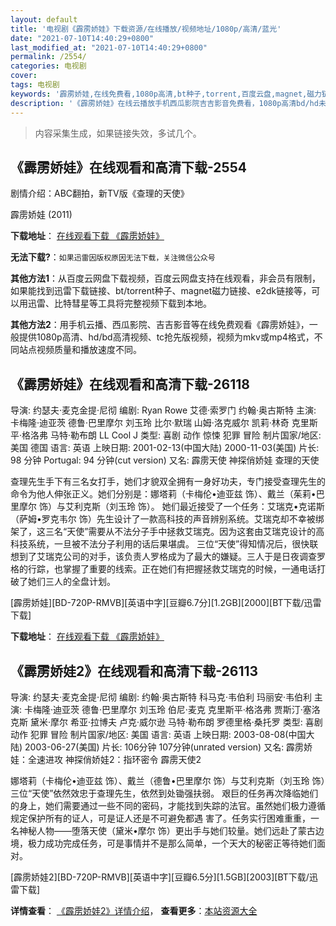 ```yaml
---
layout: default
title: '电视剧《霹雳娇娃》下载资源/在线播放/视频地址/1080p/高清/蓝光'
date: "2021-07-10T14:40:29+0800"
last_modified_at: "2021-07-10T14:40:29+0800"
permalink: /2554/
categories: 电视剧
cover:
tags: 电视剧
keywords: '霹雳娇娃,在线免费看,1080p高清,bt种子,torrent,百度云盘,magnet,磁力链,迅雷下载资源'
description: '《霹雳娇娃》在线云播放手机西瓜影院吉吉影音免费看，1080p高清bd/hd未删减完整版和tc抢先枪版，mkv/mp4格式，附带bt/torrent种子、magnet/磁力链、百度云盘、网盘资源迅雷下载链接'
---
```


>内容采集生成，如果链接失效，多试几个。


## 《霹雳娇娃》在线观看和高清下载-2554

剧情介绍：ABC翻拍，新TV版《查理的天使》


霹雳娇娃 (2011)

**下载地址**： [在线观看下载 《霹雳娇娃》](https://www.btbtdy.me/btdy/dy13411.html) 


**无法下载?**：`如果迅雷因版权原因无法下载，关注微信公众号 `

**其他方法1**：从百度云网盘下载视频，百度云网盘支持在线观看，非会员有限制，如果能找到迅雷下载链接、bt/torrent种子、magnet磁力链接、e2dk链接等，可以用迅雷、比特彗星等工具将完整视频下载到本地。

**其他方法2**：用手机云播、西瓜影院、吉吉影音等在线免费观看《霹雳娇娃》，一般提供1080p高清、hd/bd高清视频、tc抢先版视频，视频为mkv或mp4格式，不同站点视频质量和播放速度不同。


## 《霹雳娇娃》在线观看和高清下载-26118

导演: 约瑟夫·麦克金提·尼彻 编剧: Ryan Rowe 艾德·索罗门 约翰·奥古斯特 主演: 卡梅隆·迪亚茨 德鲁·巴里摩尔 刘玉玲 比尔·默瑞 山姆·洛克威尔 凯莉·林奇 克里斯平·格洛弗 马特·勒布朗 LL Cool J 类型: 喜剧 动作 惊悚 犯罪 冒险 制片国家/地区: 美国 德国 语言: 英语 上映日期: 2001-02-13(中国大陆) 2000-11-03(美国) 片长: 98 分钟 Portugal: 94 分钟(cut version) 又名: 霹雳天使 神探俏娇娃 查理的天使

查理先生手下有三名女打手，她们才貌双全拥有一身好功夫，专门接受查理先生的命令为他人伸张正义。她们分别是：娜塔莉（卡梅伦•迪亚兹 饰）、戴兰（茱莉•巴里摩尔 饰）与艾利克斯（刘玉玲 饰）。 她们最近接受了一个任务：艾瑞克•克诺斯（萨姆•罗克韦尔 饰）先生设计了一款高科技的声音辨别系统。艾瑞克却不幸被绑架了，这三名“天使”需要从不法分子手中拯救艾瑞克。因为这套由艾瑞克设计的高科技系统，一旦被不法分子利用的话后果堪虞。 三位“天使”得知情况后，很快联想到了艾瑞克公司的对手，该负责人罗格成为了最大的嫌疑。三人于是日夜调查罗格的行踪，也掌握了重要的线索。正在她们有把握拯救艾瑞克的时候，一通电话打破了她们三人的全盘计划。


[霹雳娇娃][BD-720P-RMVB][英语中字][豆瓣6.7分][1.2GB][2000][BT下载/迅雷下载]

**下载地址**： [在线观看下载 《霹雳娇娃》](https://www.btdx8.com/torrent/charlies_angels_2000.html) 


## 《霹雳娇娃2》在线观看和高清下载-26113

导演: 约瑟夫·麦克金提·尼彻 编剧: 约翰·奥古斯特 科马克·韦伯利 玛丽安·韦伯利 主演: 卡梅隆·迪亚茨 德鲁·巴里摩尔 刘玉玲 伯尼·麦克 克里斯平·格洛弗 贾斯汀·塞洛克斯 黛米·摩尔 希亚·拉博夫 卢克·威尔逊 马特·勒布朗 罗德里格·桑托罗 类型: 喜剧 动作 犯罪 冒险 制片国家/地区: 美国 语言: 英语 上映日期: 2003-08-08(中国大陆) 2003-06-27(美国) 片长: 106分钟 107分钟(unrated version) 又名: 霹雳娇娃：全速进攻 神探俏娇娃2：指环密令 霹雳天使2

娜塔莉（卡梅伦•迪亚兹 饰）、戴兰（德鲁•巴里摩尔 饰）与艾利克斯（刘玉玲 饰）三位“天使”依然效忠于查理先生，依然到处锄强扶弱。 艰巨的任务再次降临她们的身上，她们需要通过一些不同的密码，才能找到失踪的法官。虽然她们极力遵循规定保护所有的证人，可是证人还是不可避免都遇 害了。任务实行困难重重，一名神秘人物——堕落天使（黛米•摩尔 饰）更出手与她们较量。她们远赴了蒙古边境，极力成功完成任务，可是事情并不是那么简单，一个天大的秘密正等待她们面对。


[霹雳娇娃2][BD-720P-RMVB][英语中字][豆瓣6.5分][1.5GB][2003][BT下载/迅雷下载]

**详情查看**： [《霹雳娇娃2》详情介绍](/movie/26113/)， **查看更多**：[本站资源大全](/movie/t/all/)

